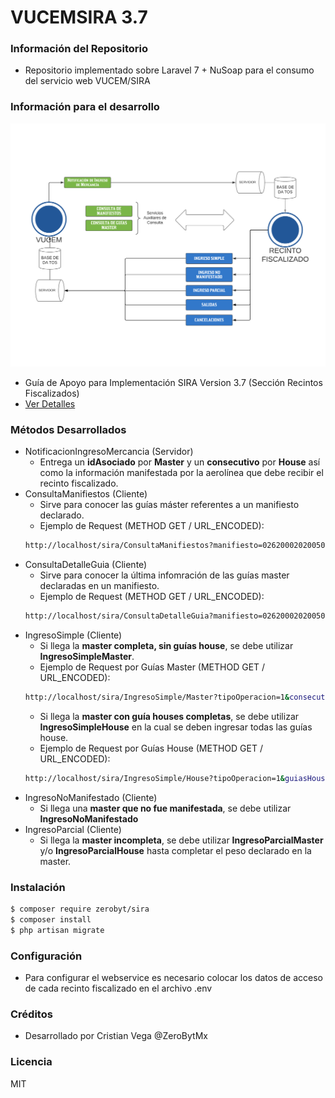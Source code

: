 # VUCEMSIRA 3.7 #

### Información del Repositorio ###

* Repositorio implementado sobre Laravel 7 + NuSoap para el consumo del servicio web VUCEM/SIRA

### Información para el desarrollo ###

![alt text](./VUCEM.png)

* Guía de Apoyo para Implementación SIRA Version 3.7 (Sección Recintos Fiscalizados)
* [Ver Detalles](https://www.ventanillaunica.gob.mx/vucem/descargas.html)

### Métodos Desarrollados ###

* NotificacionIngresoMercancia (Servidor)
    * Entrega un **idAsociado** por **Master** y un **consecutivo** por **House** así como la información manifestada por la aerolínea que debe recibir el recinto fiscalizado.
* ConsultaManifiestos (Cliente)
    * Sirve para conocer las guías máster referentes a un manifiesto declarado.
    * Ejemplo de Request (METHOD GET / URL_ENCODED):
    ```sh
    http://localhost/sira/ConsultaManifiestos?manifiesto=026200020200508FFF
    ```
* ConsultaDetalleGuia (Cliente)
    * Sirve para conocer la última infomración de las guías master declaradas en un manifiesto.
    * Ejemplo de Request (METHOD GET / URL_ENCODED):
    ```sh
    http://localhost/sira/ConsultaDetalleGuia?manifiesto=026200020200508FFF&guiaMaster=602-20200508
    ```
* IngresoSimple (Cliente)
    * Si llega la **master completa, sin guías house**, se debe utilizar **IngresoSimpleMaster**.
    * Ejemplo de Request por Guías Master (METHOD GET / URL_ENCODED):
    ```sh
    http://localhost/sira/IngresoSimple/Master?tipoOperacion=1&consecutivo=20000006Q&idAsociado=20000006Q&fechaInicioDescarga=2020-08-14T09%3A11%3A32-05%3A00&fechaFinDescarga=2020-08-14T09%3A50%3A00-05%3A00&peso=301.0&condicionCarga=1
    ```
    * Si llega la **master con guía houses completas**, se debe utilizar **IngresoSimpleHouse** en la cual se deben ingresar todas las guías house.
    * Ejemplo de Request por Guías House (METHOD GET / URL_ENCODED):
    ```sh
    http://localhost/sira/IngresoSimple/House?tipoOperacion=1&guiasHouse=TRESABRIL27%2CCUATROABRIL27%2CCINCOABRIL27&consecutivo=20000006Q&idAsociado=20000006Q&fechaInicioDescarga=2020-08-14T09%3A11%3A32-05%3A00&fechaFinDescarga=2020-08-14T09%3A50%3A00-05%3A00&peso=301.0&condicionCarga=1
    ```
* IngresoNoManifestado (Cliente)
    * Si llega una **master que no fue manifestada**, se debe utilizar **IngresoNoManifestado**
* IngresoParcial (Cliente)
    * Si llega la **master incompleta**, se debe utilizar **IngresoParcialMaster** y/o **IngresoParcialHouse** hasta completar el peso declarado en la master.

### Instalación ###

```sh
$ composer require zerobyt/sira
$ composer install
$ php artisan migrate
```
### Configuración ###

* Para configurar el webservice es necesario colocar los datos de acceso de cada recinto fiscalizado en el archivo .env

### Créditos ###

* Desarrollado por Cristian Vega @ZeroBytMx

### Licencia ###

MIT
